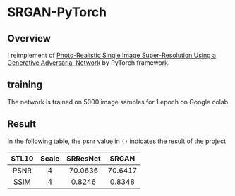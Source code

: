 # SRGAN-PyTorch
## Overview
I reimplement of [Photo-Realistic Single Image Super-Resolution Using a Generative Adversarial Network](https://arxiv.org/abs/1609.04802v5) by PyTorch framework.

## training
The network is trained on 5000 image samples for 1 epoch on Google colab

## Result
In the following table, the psnr value in `()` indicates the result of the project

| STL10 | Scale |      SRResNet      |       SRGAN        |
|:----: |:-----:|:------------------:|:------------------:|
| PSNR  |   4   |  70.0636  |  70.6417  |
| SSIM  |   4   | 0.8246 | 0.8348 |
